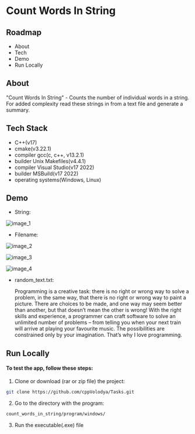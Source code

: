
# Count Words In String
## Roadmap

- About
- Tech
- Demo
- Run Locally

## About

"Count Words In String" - Counts the number of individual words in a string. For added complexity read these strings in from a text file and generate a summary.

## Tech Stack

- C++(v17)
- cmake(v3.22.1)
- compiler gcc(c, c++, v13.2.1)
- builder Unix Makefiles(v4.4.1)
- compiler Visual Studio(v17 2022)
- builder MSBuild(v17 2022)
- operating systems(Windows, Linux) 

## Demo

- String:

![image_1](https://github.com/cppVolodya/tasks/assets/103601559/bfade9a6-2830-4a6f-9253-f12784e9e433)

- Filename:

![image_2](https://github.com/cppVolodya/tasks/assets/103601559/6c95c6ab-e139-431f-ae91-6d7e56ca14ce)

![image_3](https://github.com/cppVolodya/tasks/assets/103601559/9e773525-ff9c-4d34-af66-8a5a46c17207)

![image_4](https://github.com/cppVolodya/tasks/assets/103601559/e259c1d4-5b28-4bab-921d-cad69d7ca003)

- random_text.txt:

  Programming is a creative task: there is no right or wrong way to solve a problem, in the same way, that there is no right or wrong way to paint a picture. There are choices to be made, and one way may seem better than another, but that doesn’t mean the other is wrong! With the right skills and experience, a programmer can craft software to solve an unlimited number of problems – from telling you when your next train will arrive at playing your favourite music. The possibilities are constrained only by your imagination. That’s why I love programming.

## Run Locally

#### To test the app, follow these steps: 

1. Clone or download (rar or zip file) the project: 
  
  ```bash
  git clone https://github.com/cppVolodya/Tasks.git
  ```

2. Go to the directory with the program:
  
  ```bash
  count_words_in_string/program/windows/
  ```

3. Run the executable(.exe) file
